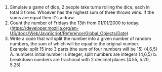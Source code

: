 1. Simulate a game of dice, 2 people take turns rolling the dice, each in total 3 times. Whoever has the highest sum of three throws wins. If the sums are equal then it's a draw.
2. Count the number of Fridays the 13th from 01/01/2000 to today. (https://developer.mozilla.org/en-US/docs/Web/JavaScript/Reference/Global_Objects/Date)
3. Write a code that will split the number into a given number of random numbers, the sum of which will be equal to the original number. Example: split 15 into 3 parts (the sum of four numbers will be 15) (4,6,5)
A. numbers initial number is integer, split numbers are integers (4,6,5)
b. breakdown numbers are fractional with 2 decimal places (4.55, 5.20, 5.25)